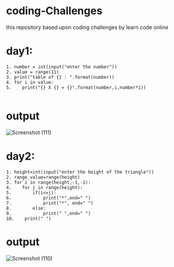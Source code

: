 # coding-Challenges
this repository based upon coding challenges by learn code online
# day1:
~~~~
1. number = int(input("enter the number"))
2. value = range(11)
3. print("table of {} : ".format(number))
4. for i in value:
5.    print("{} X {} = {}".format(number,i,number*i))


~~~~
# output
![Screenshot (111)](https://user-images.githubusercontent.com/40166268/61778197-ecb2c680-ae1b-11e9-9de7-e52c07ab1671.png)

# day2:
~~~~
1. height=int(input("enter the height of the triangle"))
2. range_value=range(height)
3. for i in range(height,-1,-1):
4.    for j in range(height):
5.        if(i<=j):
6.            print("*",end=" ")
7.            print("*", end=" ")
8.        else:
9.            print(" ",end=" ")
10.    print(" ")
~~~~
# output
![Screenshot (110)](https://user-images.githubusercontent.com/40166268/61778076-b117fc80-ae1b-11e9-8e28-2436bb875ccd.png)

